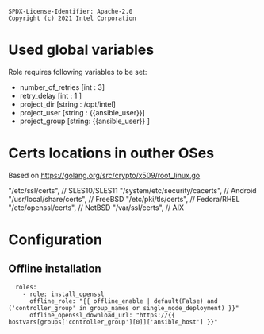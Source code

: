 ```text
SPDX-License-Identifier: Apache-2.0
Copyright (c) 2021 Intel Corporation
```

# Used global variables

Role requires following variables to be set:

- number_of_retries [int : 3]
- retry_delay [int : 1 ]
- project_dir [string : /opt/intel]
- project_user [string : {{ansible_user}}]
- project_group [string: {{ansible_user}} ]

# Certs locations in outher OSes

Based on https://golang.org/src/crypto/x509/root_linux.go

"/etc/ssl/certs",               // SLES10/SLES11
"/system/etc/security/cacerts", // Android
"/usr/local/share/certs",       // FreeBSD
"/etc/pki/tls/certs",           // Fedora/RHEL
"/etc/openssl/certs",           // NetBSD
"/var/ssl/certs",               // AIX

# Configuration

## Offline installation

```
  roles:
    - role: install_openssl
      offline_role: "{{ offline_enable | default(False) and ('controller_group' in group_names or single_node_deployment) }}"
      offline_openssl_download_url: "https://{{ hostvars[groups['controller_group'][0]]['ansible_host'] }}"
```
